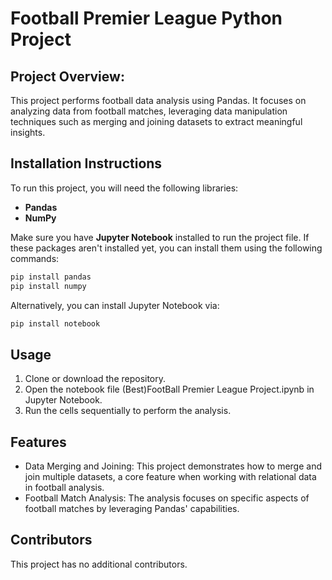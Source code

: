 
# Football Premier League Python Project


## Project Overview:

This project performs football data analysis using Pandas. It focuses on analyzing data from football matches, leveraging data manipulation techniques such as merging and joining datasets to extract meaningful insights.

## Installation Instructions
To run this project, you will need the following libraries:
- **Pandas** 
- **NumPy**

Make sure you have **Jupyter Notebook** installed to run the project file. If these packages aren't installed yet, you can install them using the following commands:

```bash
pip install pandas
pip install numpy

```
Alternatively, you can install Jupyter Notebook via:

```bash
pip install notebook

```
## Usage

1. Clone or download the repository. 
2. Open the notebook file (Best)FootBall Premier League Project.ipynb in Jupyter Notebook.
3. Run the cells sequentially to perform the analysis.

## Features

* Data Merging and Joining: This project demonstrates how to merge and join multiple datasets, a core feature when working with relational data in football analysis.
* Football Match Analysis: The analysis focuses on specific aspects of football matches by leveraging Pandas' capabilities.

## Contributors

This project has no additional contributors.

